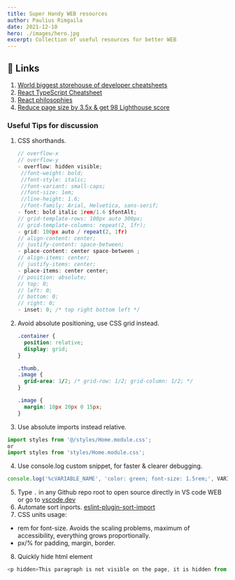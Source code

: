 ```yaml
---
title: Super Handy WEB resources
author: Paulius Rimgaila
date: 2021-12-10
hero: ./images/hero.jpg
excerpt: Collection of useful resources for better WEB
---
```


## 🔗 Links

1. [World biggest storehouse of developer cheatsheets](https://codehouse.vercel.app/)
2. [React TypeScript Cheatsheet](https://react-typescript-cheatsheet.netlify.app/docs/basic/getting-started/basic_type_example/)
3. [React philosophies](https://github.com/mithi/react-philosophies)
4. [Reduce page size by 3.5x & get 98 Lighthouse score](https://papyrus.so/@PapyrusBlog/how-we-reduced-next.js-page-size-by-3.5x-and-achieved-a-98-lighthouse-score)

### Useful Tips for discussion

1. CSS shorthands.
   ```js
   // overflow-x 
   // overflow-y
   - overflow: hidden visible; 
    //font-weight: bold;
    //font-style: italic;
    //font-variant: small-caps;
    //font-size: 1em;
    //line-height: 1.6;
    //font-family: Arial, Helvetica, sans-serif;
   - font: bold italic 1rem/1.6 $fontAlt;
   // grid-template-rows: 100px auto 300px; 
   // grid-template-columns: repeat(2, 1fr);
   - grid: 100px auto / repeat(2, 1fr) 
   // align-content: center;
   // justify-content: space-between;
   - place-content: center space-between ;
   // align-items: center;
   // justify-items: center;
   - place-items: center center;
   // position: absolute;
   // top: 0;
   // left: 0;
   // bottom: 0;
   // right: 0;
   - inset: 0; /* top right bottom left */
   ```
2. Avoid absolute positioning, use CSS grid instead.
    ```css
    .container {
      position: relative;
      display: grid;
    }

    .thumb,
    .image {
      grid-area: 1/2; /* grid-row: 1/2; grid-column: 1/2; */
    }

    .image {
      margin: 10px 20px 0 15px;
    }
    ```
3. Use absolute imports instead relative.
  ```js
  import styles from '@/styles/Home.module.css';
  or
  import styles from 'styles/Home.module.css';
  ```
4. Use console.log custom snippet, for faster & clearer debugging. 
  ```js
  console.log('%cVARIABLE_NAME', 'color: green; font-size: 1.5rem;', VARIABLE_NAME);
  ```
5. Type `.` in any Github repo root to open source directly in VS code WEB or go to [vscode.dev](https://vscode.dev/)
6. Automate sort inports. [eslint-plugin-sort-import](https://www.npmjs.com/package/eslint-plugin-sort-import)
7. CSS units usage:
  - rem for font-size. Avoids the scaling problems, maximum of accessibility, everything grows proportionally.
  - px/% for padding, margin, border.
8. Quickly hide html element
```js
<p hidden>This paragraph is not visible on the page, it is hidden from the HTML.</p> 
```
